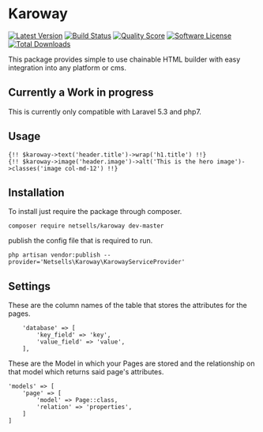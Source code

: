 # Karoway

[![Latest Version](https://img.shields.io/github/release/netsells/karoway.svg?style=flat-square)](https://github.com/netsells/karoway/releases)
[![Build Status](https://img.shields.io/travis/netsells/karoway.svg?style=flat-square)](https://travis-ci.org/netsells/karoway)
[![Quality Score](https://img.shields.io/scrutinizer/g/netsells/karoway.svg?style=flat-square)](https://scrutinizer-ci.com/g/netsells/karoway)
[![Software License](https://img.shields.io/badge/license-MIT-brightgreen.svg?style=flat-square)](LICENSE.md)
[![Total Downloads](https://img.shields.io/packagist/dt/netsells/karoway.svg?style=flat-square)](https://packagist.org/packages/netsells/karoway)

This package provides simple to use chainable HTML builder with easy integration into any platform or cms.

## Currently a Work in progress

This is currently only compatible with Laravel 5.3 and php7.



## Usage

```php+HTML
{!! $karoway->text('header.title')->wrap('h1.title') !!}
{!! $karoway->image('header.image')->alt('This is the hero image')->classes('image col-md-12') !!}
```

## Installation 

To install just require the package through composer.

`composer require netsells/karoway dev-master`

publish the config file that is required to run.

`php artisan vendor:publish --provider='Netsells\Karoway\KarowayServiceProvider'`



## Settings

These are the column names of the table that stores the attributes for the pages.

```
    'database' => [
        'key_field' => 'key',
        'value_field' => 'value',
    ],
```

These are the Model in which your Pages are stored and the relationship on that model which returns said page's attributes.

```
'models' => [
    'page' => [
        'model' => Page::class,
        'relation' => 'properties',
    ]
]
```